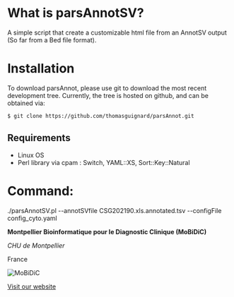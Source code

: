 # What is parsAnnotSV?
A simple script that create a customizable html file from an AnnotSV output (So far from a Bed file format). 





# Installation

To download parsAnnot, please use git to download the most recent development tree.
Currently, the tree is hosted on github, and can be obtained via:

```bash
$ git clone https://github.com/thomasguignard/parsAnnot.git
```

## Requirements 

- Linux OS
- Perl library via cpam : Switch, YAML::XS, Sort::Key::Natural





# Command:
./parsAnnotSV.pl --annotSVfile CSG202190.xls.annotated.tsv --configFile config_cyto.yaml




**Montpellier Bioinformatique pour le Diagnostic Clinique (MoBiDiC)**

*CHU de Montpellier*

France

![MoBiDiC](logos/logo-mobidic.png)

[Visit our website](https://neuro-2.iurc.montp.inserm.fr/mobidic/)
